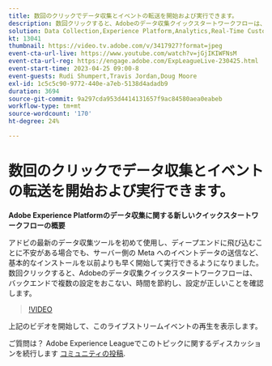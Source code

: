 ```yaml
---
title: 数回のクリックでデータ収集とイベントの転送を開始および実行できます。
description: 数回クリックすると、Adobeのデータ収集クイックスタートワークフローは、バックエンドで複数の設定をおこない、時間を節約し、設定が正しいことを確認します。
solution: Data Collection,Experience Platform,Analytics,Real-Time Customer Data Platform,Customer Journey Analytics
kt: 13041
thumbnail: https://video.tv.adobe.com/v/3417927?format=jpeg
event-cta-url-live: https://www.youtube.com/watch?v=jGjIKIWFNsM
event-cta-url-reg: https://engage.adobe.com/ExpLeagueLive-230425.html
event-start-time: 2023-04-25 09:00-8
event-guests: Rudi Shumpert,Travis Jordan,Doug Moore
exl-id: 1c5c5c90-9772-440e-a7eb-5138d4adadb9
duration: 3694
source-git-commit: 9a297cda953d4414131657f9ac84580aea0eabeb
workflow-type: tm+mt
source-wordcount: '170'
ht-degree: 24%

---
```


# 数回のクリックでデータ収集とイベントの転送を開始および実行できます。

**Adobe Experience Platformのデータ収集に関する新しいクイックスタートワークフローの概要**

アドビの最新のデータ収集ツールを初めて使用し、ディープエンドに飛び込むことに不安がある場合でも、サーバー側の Meta へのイベントデータの送信など、基本的なインストールを以前よりも早く開始して実行できるようになりました。数回クリックすると、Adobeのデータ収集クイックスタートワークフローは、バックエンドで複数の設定をおこない、時間を節約し、設定が正しいことを確認します。

>[!VIDEO](https://video.tv.adobe.com/v/3417927/?quality=12&learn=on)

上記のビデオを開始して、このライブストリームイベントの再生を表示します。

ご質問は？ Adobe Experience Leagueでこのトピックに関するディスカッションを続行します [コミュニティの投稿](https://experienceleaguecommunities.adobe.com/t5/adobe-experience-platform-data/experience-league-live-post-session-discussion-get-data/m-p/589754#M476).
